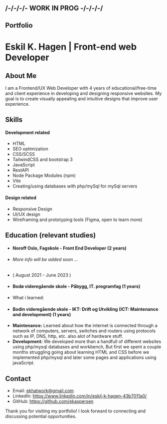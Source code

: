 ## /-/-/-/- WORK IN PROG -/-/-/-/

## Portfolio

# Eskil K. Hagen | Front-end web Developer

## About Me

I am a Frontend/UX Web Developer with 4 years of educational/free-time and client experience in developing and designing responsive websites. My goal is to create visually appealing and intuitive designs that improve user experience.

## Skills

#### Development related

-   HTML
-   SEO optimization
-   CSS/SCSS
-   TailwindCSS and bootstrap 3
-   JavaScript
-   RestAPI
-   Node Package Modules (npm)
-   Vite
-   Creating/using databases with php/mySql for mySql servers

#### Design related

-   Responsive Design
-   UI/UX design
-   Wireframing and prototyping tools (Figma, open to learn more)

## Education (relevant studies)

-   #### Noroff Oslo, Fagskole - Front End Developer (2 years)
-   ###### More info will be added soon ...
-   ( August 2021 - June 2023 )
-   #### Bodø videregående skole - Påbygg, IT. programfag (1 years)
-   What i learned:
-   #### Bodin videregående skole - IKT: Drift og Utvikling (ICT: Maintenance and development) (1 years)
-   **Maintenance:** Learned about how the internet is connected through a network of computers, servers, switches and routers using protocols such as IP, DNS, http, etc. also alot of hardware stuff.
-   **Development:** We developed more than a handfull of different websites using php/mysql databases and workbench, But first we spent a couple months struggling going about learning HTML and CSS before we implemented php/mysql and later some pages and applications using javaScript.

## Contact

-   Email: ekhatwork@gmail.com
-   LinkedIn: https://www.linkedin.com/in/eskil-k-hagen-43b7011a0/
-   GitHub: https://github.com/ekaspersen

Thank you for visiting my portfolio! I look forward to connecting and discussing potential opportunities.
